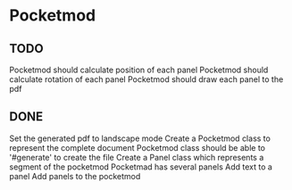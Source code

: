 # Pocketmod

## TODO
Pocketmod should calculate position of each panel
Pocketmod should calculate rotation of each panel
Pocketmod should draw each panel to the pdf

## DONE
Set the generated pdf to landscape mode
Create a Pocketmod class to represent the complete document
Pocketmod class should be able to '#generate' to create the file
Create a Panel class which represents a segment of the pocketmod
Pocketmad has several panels
Add text to a panel
Add panels to the pocketmod
